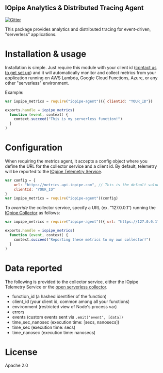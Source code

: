 IOpipe Analytics & Distributed Tracing Agent
--------------------------------------------
[![Gitter](https://img.shields.io/gitter/room/nwjs/nw.js.svg?maxAge=2592000)](https://gitter.im/iopipe/iopipe)

This package provides analytics and distributed tracing for
event-driven, "serverless" applications.

# Installation & usage

Installation is simple. Just require this module with your client id
([contact us to get set up](mailto:support@iopipe.com)) and it will
automatically monitor and collect metrics from your application
running on AWS Lambda, Google Cloud Functions, Azure, or any
other "serverless" environment.

Example:

```javascript
var iopipe_metrics = require("iopipe-agent")({ clientId: "YOUR_ID"})

exports.handle = iopipe_metrics(
  function (event, context) {
    context.succeed("This is my serverless function!")
  }
)
```

# Configuration

When requiring the metrics agent, it accepts a config object where
you define the URL for the collector service and a client id. By default,
telemetry will be reported to the [IOpipe Telemetry Service](https://www.iopipe.com/).

```javascript
var config = {
    url: "https://metrics-api.iopipe.com", // This is the default value
    clientId: "YOUR_ID"
}
var iopipe_metrics = require("iopipe-agent")(config)
```

To _override_ the collector service, specify a URL (ex. "127.0.0.1")
running the [IOpipe Collector](https://github.com/iopipe/iopipe-collector)
as follows:

```javascript
var iopipe_metrics = require("iopipe-agent")({ url: "https://127.0.0.1", clientId: "YOUR_ID" })

exports.handle = iopipe_metrics(
  function (event, context) {
    context.succeed("Reporting these metrics to my own collector!")
  }
)
```

# Data reported

The following is provided to the collector service,
either the IOpipe Telemetry Service or the [open serverless
collector](https://github.com/iopipe/iopipe-collector).

 - function_id (a hashed identifier of the function)
 - client_id (your client id, common among all your functions)
 - environment  (restricted view of Node's process var)
 - errors
 - events       (custom events sent via `.emit('event', [data])`
 - time_sec_nanosec  (execution time: [secs, nanosecs])
 - time_sec          (execution time: secs)
 - time_nanosec      (execution time: nanosecs)

# License

Apache 2.0
